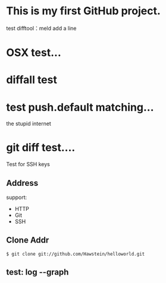 # This is my first GitHub project.

test difftool：meld
add a line

# OSX test...

# diffall test

# test push.default matching...

the stupid internet

# git diff test....

Test for SSH keys

## Address

support:

* HTTP
* Git
* SSH

## Clone Addr

    $ git clone git://github.com/Hawstein/helloworld.git

## test: log --graph 
